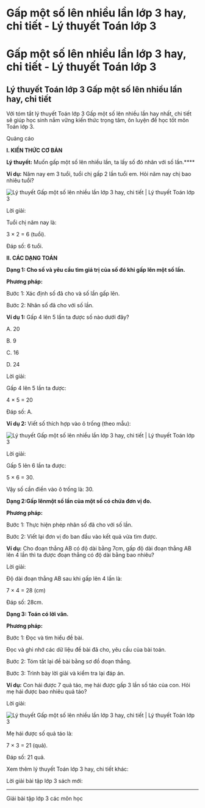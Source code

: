 # Gấp một số lên nhiều lần lớp 3 hay, chi tiết - Lý thuyết Toán lớp 3

# Gấp một số lên nhiều lần lớp 3 hay, chi tiết - Lý thuyết Toán lớp 3

## Lý thuyết Toán lớp 3 Gấp một số lên nhiều lần hay, chi tiết

Với tóm tắt lý thuyết Toán lớp 3 Gấp một số lên nhiều lần hay nhất, chi tiết sẽ giúp học sinh nắm vững kiến thức trọng tâm, ôn luyện để học tốt môn Toán lớp 3.

Quảng cáo

**I. KIẾN THỨC CƠ BẢN**

**Lý thuyết:** Muốn gấp một số lên nhiều lần, ta lấy số đó nhân với số lần.****

**Ví dụ:** Năm nay em 3 tuổi, tuổi chị gấp 2 lần tuổi em. Hỏi năm nay chị bao nhiêu tuổi? 

![Lý thuyết Gấp một số lên nhiều lần lớp 3 hay, chi tiết | Lý thuyết Toán lớp 3](https://vietjack.com/giai-toan-lop-3/images/ly-thuyet-gap-mot-so-len-nhieu-lan.PNG)

Lời giải: 

Tuổi chị năm nay là: 

3 × 2 = 6 (tuổi).

Đáp số: 6 tuổi.

**II. CÁC DẠNG TOÁN**

**Dạng 1: Cho số và yêu cầu tìm giá trị của số đó khi gấp lên một số lần.**

**Phương pháp:**

Bước 1: Xác định số đã cho và số lần gấp lên.

Bước 2: Nhân số đã cho với số lần.

**Ví dụ 1:** Gấp 4 lên 5 lần ta được số nào dưới đây? 

A. 20

B. 9

C. 16

D. 24

Lời giải: 

Gấp 4 lên 5 lần ta được: 

4 × 5 = 20

Đáp số: A.

**Ví dụ 2:** Viết số thích hợp vào ô trống (theo mẫu): 

![Lý thuyết Gấp một số lên nhiều lần lớp 3 hay, chi tiết | Lý thuyết Toán lớp 3](https://vietjack.com/giai-toan-lop-3/images/ly-thuyet-gap-mot-so-len-nhieu-lan-2.PNG)

Lời giải: 

Gấp 5 lên 6 lần ta được: 

5 × 6 = 30.

Vậy số cần điền vào ô trống là: 30.

**Dạng 2:****Gấp lên****một số lần của một số có chứa đơn vị đo.**

**Phương pháp:**

Bước 1: Thực hiện phép nhân số đã cho với số lần.

Bước 2: Viết lại đơn vị đo ban đầu vào kết quả vừa tìm được.

**Ví dụ:** Cho đoạn thẳng AB có độ dài bằng 7cm, gấp độ dài đoạn thẳng AB lên 4 lần thì ta được đoạn thẳng có độ dài bằng bao nhiêu? 

Lời giải: 

Độ dài đoạn thẳng AB sau khi gấp lên 4 lần là: 

7 × 4 = 28 (cm)

Đáp số: 28cm.

**Dạng 3: Toán có lời văn.**

**Phương pháp:**

Bước 1: Đọc và tìm hiểu đề bài.

Đọc và ghi nhớ các dữ liệu đề bài đã cho, yêu cầu của bài toán.

Bước 2: Tóm tắt lại đề bài bằng sơ đồ đoạn thẳng.

Bước 3: Trình bày lời giải và kiểm tra lại đáp án.

**Ví dụ:** Con hái được 7 quả táo, mẹ hái được gấp 3 lần số táo của con. Hỏi mẹ hái được bao nhiêu quả táo?

Lời giải: 

![Lý thuyết Gấp một số lên nhiều lần lớp 3 hay, chi tiết | Lý thuyết Toán lớp 3](https://vietjack.com/giai-toan-lop-3/images/ly-thuyet-gap-mot-so-len-nhieu-lan-3.PNG)

Mẹ hái được số quả táo là: 

7 × 3 = 21 (quả).

Đáp số: 21 quả.

Xem thêm lý thuyết Toán lớp 3 hay, chi tiết khác:

Lời giải bài tập lớp 3 sách mới:

* * *

Giải bài tập lớp 3 các môn học
